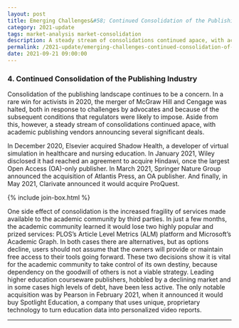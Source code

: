 ```yaml
---
layout: post
title: Emerging Challenges&#58; Continued Consolidation of the Publishing Industry
category: 2021-update
tags: market-analysis market-consolidation
description: A steady stream of consolidations continued apace, with academic publishing vendors announcing several significant deals.  
permalink: /2021-update/emerging-challenges-continued-consolidation-of-pub
date: 2021-09-21 09:00:00
---
```


### 4. Continued Consolidation of the Publishing Industry

Consolidation of the publishing landscape continues to be a concern. In a rare win for activists in 2020, the merger of McGraw Hill and Cengage was halted, both in response to challenges by advocates and because of the subsequent conditions that regulators were likely to impose. Aside from this, however, a steady stream of consolidations continued apace, with academic publishing vendors announcing several significant deals.

In December 2020, Elsevier acquired Shadow Health, a developer of virtual simulation in healthcare and nursing education. In January 2021, Wiley disclosed it had reached an agreement to acquire Hindawi, once the largest Open Access (OA)-only publisher. In March 2021, Springer Nature Group announced the acquisition of Atlantis Press, an OA publisher. And finally, in May 2021, Clarivate announced it would acquire ProQuest.

{% include join-box.html %}

One side effect of consolidation is the increased fragility of services made available to the academic community by third parties. In just a few months, the academic community learned it would lose two highly popular and prized services: PLOS’s Article Level Metrics (ALM) platform and Microsoft’s Academic Graph. In both cases there are alternatives, but as options decline, users should not assume that the owners will provide or maintain free access to their tools going forward. These two decisions show it is vital for the academic community to take control of its own destiny, because dependency on the goodwill of others is not a viable strategy.
Leading higher education courseware publishers, hobbled by a declining market and in some cases high levels of debt, have been less active. The only notable acquisition was by Pearson in February 2021, when it announced it would buy Spotlight Education, a company that uses unique, proprietary technology to turn education data into personalized video reports.


***
